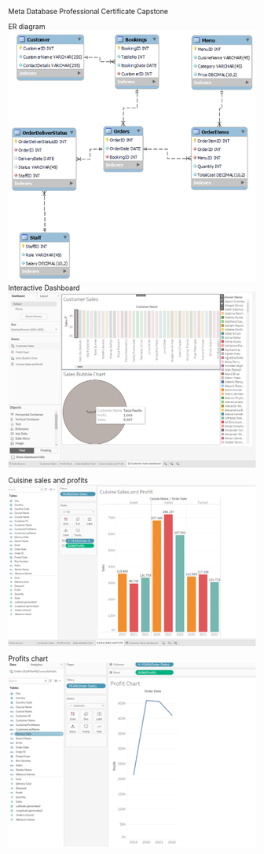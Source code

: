 Meta Database Professional Certificate Capstone

ER diagram
![ER diagram](images/LittleLemonDM.png)
Interactive Dashboard
![interactive dashboard](images/interactive-dashbord.png)

Cuisine sales and profits
![Cuisine sales and profits](images/cuisine-sales-and-profits.png)

Profits chart
![profits chart](images/profit-chart.png)



 

